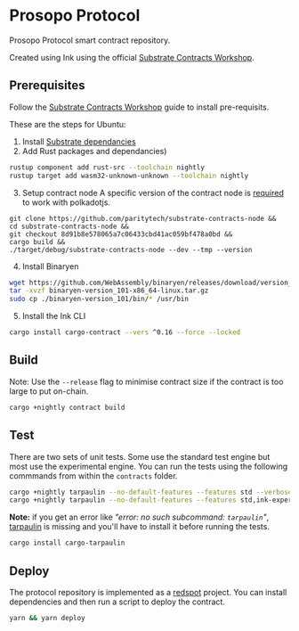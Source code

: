 # Prosopo Protocol

Prosopo Protocol smart contract repository.

Created using Ink using the official [Substrate Contracts Workshop](https://substrate.dev/substrate-contracts-workshop).

## Prerequisites

Follow the [Substrate Contracts Workshop](https://substrate.dev/substrate-contracts-workshop) guide to install pre-requisits.

These are the steps for Ubuntu:
1. Install [Substrate dependancies](https://substrate.dev/docs/en/knowledgebase/getting-started)
2. Add Rust packages and dependancies)
```bash
rustup component add rust-src --toolchain nightly
rustup target add wasm32-unknown-unknown --toolchain nightly
```
3. Setup contract node
A specific version of the contract node is [required](https://stackoverflow.com/questions/69826769/how-can-i-query-contract-info-with-the-latest-polkadot-js-and-substrate-contract/69831057#69831057) to work with polkadotjs.
```
git clone https://github.com/paritytech/substrate-contracts-node &&
cd substrate-contracts-node &&
git checkout 8d91b8e578065a7c06433cbd41ac059bf478a0bd &&
cargo build && 
./target/debug/substrate-contracts-node --dev --tmp --version
```

4. Install Binaryen
```bash
wget https://github.com/WebAssembly/binaryen/releases/download/version_101/binaryen-version_101-x86_64-linux.tar.gz
tar -xvzf binaryen-version_101-x86_64-linux.tar.gz
sudo cp ./binaryen-version_101/bin/* /usr/bin
```
5. Install the Ink CLI
```bash
cargo install cargo-contract --vers ^0.16 --force --locked
```

## Build

Note: Use the `--release` flag to minimise contract size if the contract is too large to put on-chain.

```bash
cargo +nightly contract build
```

## Test

There are two sets of unit tests. Some use the standard test engine but most use the experimental engine. You can run the tests using the following commmands from within the `contracts` folder.

```bash
cargo +nightly tarpaulin --no-default-features --features std --verbose -- --nocapture
cargo +nightly tarpaulin --no-default-features --features std,ink-experimental-engine --verbose -- --nocapture
```

**Note:** if you get an error like _"error: no such subcommand: `tarpaulin`"_, [tarpaulin](https://crates.io/crates/cargo-tarpaulin) is missing and you'll have to install it before running the tests.

```bash
cargo install cargo-tarpaulin
```

## Deploy

The protocol repository is implemented as a [redspot](https://github.com/patractlabs/redspot) project. You can install dependencies and then run a script to deploy the contract.

```bash
yarn && yarn deploy
```
